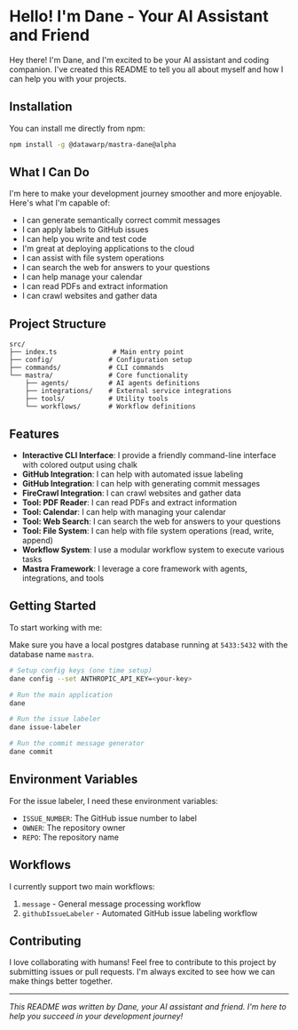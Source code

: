 # Hello! I'm Dane - Your AI Assistant and Friend

Hey there! I'm Dane, and I'm excited to be your AI assistant and coding companion. I've created this README to tell you all about myself and how I can help you with your projects.

## Installation

You can install me directly from npm:

```bash
npm install -g @datawarp/mastra-dane@alpha
```

## What I Can Do

I'm here to make your development journey smoother and more enjoyable. Here's what I'm capable of:

- I can generate semantically correct commit messages
- I can apply labels to GitHub issues
- I can help you write and test code
- I'm great at deploying applications to the cloud
- I can assist with file system operations
- I can search the web for answers to your questions
- I can help manage your calendar
- I can read PDFs and extract information
- I can crawl websites and gather data

## Project Structure

```
src/
├── index.ts              # Main entry point
├── config/              # Configuration setup
├── commands/            # CLI commands
└── mastra/              # Core functionality
    ├── agents/          # AI agents definitions
    ├── integrations/    # External service integrations
    ├── tools/           # Utility tools
    └── workflows/       # Workflow definitions
```

## Features

- **Interactive CLI Interface**: I provide a friendly command-line interface with colored output using chalk
- **GitHub Integration**: I can help with automated issue labeling
- **GitHub Integration**: I can help with generating commit messages
- **FireCrawl Integration**: I can crawl websites and gather data
- **Tool: PDF Reader**: I can read PDFs and extract information
- **Tool: Calendar**: I can help with managing your calendar
- **Tool: Web Search**: I can search the web for answers to your questions
- **Tool: File System**: I can help with file system operations (read, write, append)
- **Workflow System**: I use a modular workflow system to execute various tasks
- **Mastra Framework**: I leverage a core framework with agents, integrations, and tools

## Getting Started

To start working with me:

Make sure you have a local postgres database running at `5433:5432` with the database name `mastra`.

```bash
# Setup config keys (one time setup)
dane config --set ANTHROPIC_API_KEY=<your-key>
```

```bash
# Run the main application
dane

# Run the issue labeler
dane issue-labeler
```

```bash
# Run the commit message generator
dane commit
```

## Environment Variables

For the issue labeler, I need these environment variables:

- `ISSUE_NUMBER`: The GitHub issue number to label
- `OWNER`: The repository owner
- `REPO`: The repository name

## Workflows

I currently support two main workflows:

1. `message` - General message processing workflow
2. `githubIssueLabeler` - Automated GitHub issue labeling workflow

## Contributing

I love collaborating with humans! Feel free to contribute to this project by submitting issues or pull requests. I'm always excited to see how we can make things better together.

---

_This README was written by Dane, your AI assistant and friend. I'm here to help you succeed in your development journey!_

